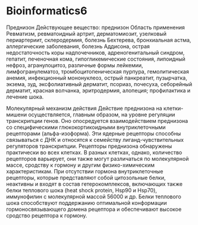# Bioinformatics6
Преднизон
Действующее вещество: преднизон
Область применения
Ревматизм, ревматоидный артрит, дерматомиозит, узелковый периартериит, склеродермия, болезнь Бехтерева, бронхиальная астма, аллергические заболевания, болезнь Аддисона, острая недостаточность коры надпочечников, адреногенитальный синдром, гепатит, печеночная кома, гипогликемические состояния, липоидный нефроз, агранулоцитоз, различные формы лейкемии, лимфогранулематоз, тромбоцитопеническая пурпура, гемолитическая анемия, инфекционный мононуклеоз, острый панкреатит, пузырчатка, экзема, зуд, эксфолиативный дерматит, псориаз, почесуха, себорейный дерматит, красная волчанка, эритродермия, алопеция; профилактика и лечение шока.

Молекулярный механизм действия
Действие преднизона на клетки-мишени осуществляется, главным образом, на уровне регуляции транскрипции генов. Оно опосредуется взаимодействием преднизона со специфическими глюкокортикоидными внутриклеточными рецепторами (альфа-изоформа). Эти ядерные рецепторы способны связываться с ДНК и относятся к семейству лиганд-чувствительных регуляторов транскрипции. Рецепторы преднизона обнаружены практически во всех клетках. В разных клетках, однако, количество рецепторов варьирует, они также могут различаться по молекулярной массе, сродству к гормону и другим физико-химическим характеристикам. При отсутствии гормона внутриклеточные рецепторы, которые представляют собой цитозольные белки, неактивны и входят в состав гетерокомплексов, включающих также белки теплового шока (heat shock protein, Hsp90 и Hsp70), иммунофилин с молекулярной массой 56000 и др. Белки теплового шока способствуют поддержанию оптимальной конформации гормоносвязывающего домена рецептора и обеспечивают высокое сродство рецептора к гормону.
